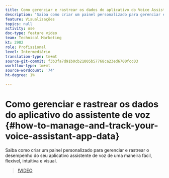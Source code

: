```yaml
---
title: Como gerenciar e rastrear os dados do aplicativo do Voice Assistant
description: 'Saiba como criar um painel personalizado para gerenciar e rastrear o desempenho do seu aplicativo assistente de voz de uma maneira fácil, flexível, intuitiva e visual. '
feature: Visualizações
topics: null
activity: use
doc-type: feature video
team: Technical Marketing
kt: 2902
role: Profissional
level: Intermediário
translation-type: tm+mt
source-git-commit: f3b3fa7d91b0cb21005b57768ca23ed6700fcc03
workflow-type: tm+mt
source-wordcount: '74'
ht-degree: 1%

---
```



# Como gerenciar e rastrear os dados do aplicativo do assistente de voz {#how-to-manage-and-track-your-voice-assistant-app-data}

Saiba como criar um painel personalizado para gerenciar e rastrear o desempenho do seu aplicativo assistente de voz de uma maneira fácil, flexível, intuitiva e visual.

>[!VIDEO](https://video.tv.adobe.com/v/27224/?quality=9)
